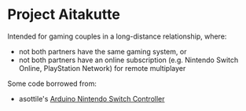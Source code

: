 # Project Aitakutte

Intended for gaming couples in a long-distance relationship, where:
- not both partners have the same gaming system, or
- not both partners have an online subscription (e.g. Nintendo Switch Online, PlayStation Network) for remote multiplayer

Some code borrowed from:

- asottile's [Arduino Nintendo Switch Controller](https://github.com/asottile/nintendo-microcontrollers)